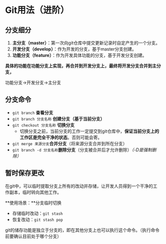 # Git用法（进阶）

## 分支细分

1. **主分支（master）**：第一次向git仓库中提交更新记录时自定产生的一个分支。
2. **开发分支（develop）**：作为开发的分支，基于master分支创建。
3. **功能分支（feature）**：作为开发具体功能的分支，基于开发分支创建。

**具体的功能在功能分支上实现，再合并到开发分支上，最终将开发分支合并到主分支，**

功能分支->开发分支->主分支



## 分支命令

- ``git branch`` **查看分支**
- ``git branch 分支名称`` **创建分支（基于当前分支）**
- ``git checkout 分支名称`` **切换分支**
  - 切换分支之前，当前分支的工作一定提交到git仓库中，**保证当前分支上的工作区是完全干净的状态**。否则可能会寄。
- ``git merge 来源分支``**合并分支**（将来源分支合并到所在分支）
- ``git branch -d 分支名称``**删除分支**（分支被合并后才允许删除）*（-D是强制删除）*



## 暂时保存更改

在git中，可以临时提取分支上所有的改动并存储，让开发人员得到一个干净的工作副本，临时转向其他工作。

**使用场景：**分支临时切换

- 存储临时改动：``git stash``
- 恢复改动：``git stash pop``

git的储存功能是独立于分支的，即在其他分支上也可以执行这个命令。（执行命令前要确认目前处于哪个分支）

